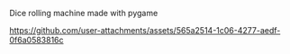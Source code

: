Dice rolling machine made with pygame

https://github.com/user-attachments/assets/565a2514-1c06-4277-aedf-0f6a0583816c

